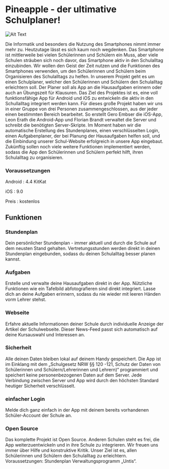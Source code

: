 # Pineapple - der ultimative Schulplaner!

 ![Alt Text](https://app.marienschule.de/img/header.png)
 
 Die Informatik und besonders die Nutzung des Smartphones nimmt immer mehr zu. Heutzutage lässt es sich kaum noch wegdenken. Das Smartphone ist mittlerweile bei vielen Schülerinnen und Schülern ein Muss, aber viele Schulen sträuben sich noch davor, das Smartphone aktiv in den Schulalltag einzubinden. Wir wollen den Geist der Zeit nutzen und die Funktionen des Smartphones verwenden, um den Schülerinnen und Schülern beim Organisieren des Schulalltags zu helfen. In unserem Projekt geht es um einen Schulplaner, welcher den Schülerinnen und Schülern den Schulalltag erleichtern soll. Der Planer soll als App an die Hausaufgaben erinnern oder auch an Übungszeit für Klausuren. Das Ziel des Projektes ist es, eine voll funktionsfähige App für Android und iOS zu entwickeln die aktiv in den Schullalltag integriert werden kann. Für dieses große Projekt haben wir uns in einer Gruppe von drei Personen zusammengeschlossen, aus der jeder einen bestimmten Bereich bearbeitet. So erstellt Gero Embser die iOS-App, Leon Erath die Android-App und Florian Brandt verwaltet die Server und schreibt die benötigten Server-Skripte. Im Moment haben wir die automatische Erstellung des Stundenplanes, einen verschlüsselten Login, einen Aufgabenplaner, der bei Planung der Hausaufgaben helfen soll, und die Einbindung unserer Schul-Website erfolgreich in unsere App eingebaut. Zukünftig sollen noch viele weitere Funktionen implementiert werden, sodass die App den Schülerinnen und Schülern perfekt hilft, ihren Schulalltag zu organisieren.

### Voraussetzungen

Android : 4.4 KitKat

iOS : 9.0

Preis : kostenlos

## Funktionen
### Stundenplan
Dein persönlicher Stundenplan - immer aktuell und durch die Schule auf dem neusten Stand gehalten. Vertretungsstunden werden direkt in deinen Stundenplan eingebunden, sodass du deinen Schulalltag besser planen kannst.
### Aufgaben
Erstelle und verwalte deine Hausaufgaben direkt in der App. Nützliche Funktionen wie ein Tafelbild abfotografieren sind direkt integriert. Lasse dich an deine Aufgaben erinnern, sodass du nie wieder mit leeren Händen vorm Lehrer stehst.
### Webseite
Erfahre aktuelle Informationen deiner Schule durch individuelle Anzeige der Artikel der Schulwebseite. Dieser News-Feed passt sich automatisch auf deine Kursauswahl und Interessen an.
### Sicherheit
Alle deinen Daten bleiben lokal auf deinem Handy gespeichert. Die App ist im Einklang mit dem „Schulgesetz NRW §§ 120 -121, Schutz der Daten von Schülerinnen und Schülern/Lehrerinnen und Lehrern)“ programmiert und speichert keine personenbezogenen Daten auf dem Server. Jede Verbindung zwischen Server und App wird durch den höchsten Standard heutiger Sicherheit verschlüsselt.
### einfacher Login
Melde dich ganz einfach in der App mit deinem bereits vorhandenen Schüler-Account der Schule an.
### Open Source
Das komplette Projekt ist Open Source. Anderen Schulen steht es frei, die App weiterzuentwickeln und in ihre Schule zu integrieren. Wir freuen uns immer über Hilfe und konstruktive Kritik. Unser Ziel ist es, allen Schülerinnen und Schülern den Schulalltag zu erleichtern. Voraussetzungen: Stundenplan Verwaltungsprogramm „Untis“. 
